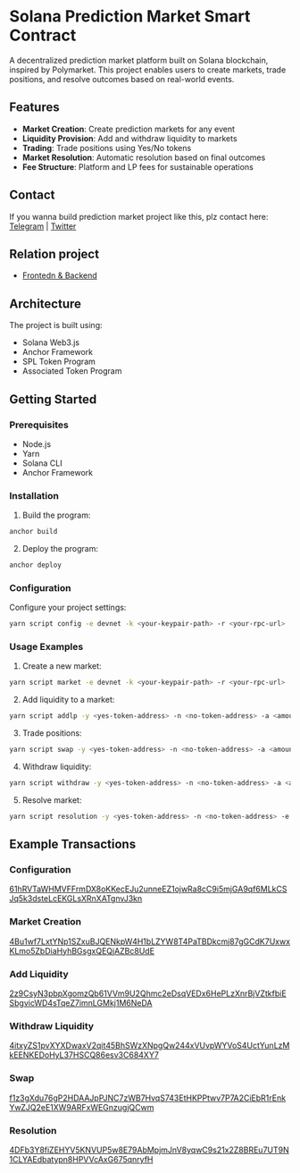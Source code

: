 # Solana Prediction Market Smart Contract

A decentralized prediction market platform built on Solana blockchain, inspired by Polymarket. This project enables users to create markets, trade positions, and resolve outcomes based on real-world events.

## Features

- **Market Creation**: Create prediction markets for any event
- **Liquidity Provision**: Add and withdraw liquidity to markets
- **Trading**: Trade positions using Yes/No tokens
- **Market Resolution**: Automatic resolution based on final outcomes
- **Fee Structure**: Platform and LP fees for sustainable operations

## Contact

If you wanna build prediction market project like this, plz contact here: [Telegram](https://t.me/shiny0103) | [Twitter](https://x.com/0xTan1319)

## Relation project

- [Frontedn & Backend](https://github.com/0xTan1319/prediction-market-fe-be-solana)

## Architecture

The project is built using:

- Solana Web3.js
- Anchor Framework
- SPL Token Program
- Associated Token Program

## Getting Started

### Prerequisites

- Node.js
- Yarn
- Solana CLI
- Anchor Framework

### Installation

1. Build the program:

```bash
anchor build
```

2. Deploy the program:

```bash
anchor deploy
```

### Configuration

Configure your project settings:

```bash
yarn script config -e devnet -k <your-keypair-path> -r <your-rpc-url>
```

### Usage Examples

1. Create a new market:

```bash
yarn script market -e devnet -k <your-keypair-path> -r <your-rpc-url>
```

2. Add liquidity to a market:

```bash
yarn script addlp -y <yes-token-address> -n <no-token-address> -a <amount> -e devnet -k <your-keypair-path> -r <your-rpc-url>
```

3. Trade positions:

```bash
yarn script swap -y <yes-token-address> -n <no-token-address> -a <amount> -s <style> -t <token-type> -e devnet -k <your-keypair-path> -r <your-rpc-url>
```

4. Withdraw liquidity:

```bash
yarn script withdraw -y <yes-token-address> -n <no-token-address> -a <amount> -e devnet -k <your-keypair-path> -r <your-rpc-url>
```

5. Resolve market:

```bash
yarn script resolution -y <yes-token-address> -n <no-token-address> -e devnet -k <your-keypair-path> -r <your-rpc-url>
```

## Example Transactions

### Configuration

[61hRVTaWHMVFFrmDX8oKKecEJu2unneEZ1ojwRa8cC9i5mjGA9qf6MLkCSJq5k3dsteLcEKGLsXRnXATgnvJ3kn](https://solscan.io/tx/61hRVTaWHMVFFrmDX8oKKecEJu2unneEZ1ojwRa8cC9i5mjGA9qf6MLkCSJq5k3dsteLcEKGLsXRnXATgnvJ3kn?cluster=devnet)

### Market Creation

[4Bu1wf7LxtYNp1SZxuBJQENkpW4H1bLZYW8T4PaTBDkcmj87gGCdK7UxwxKLmo5ZbDiaHyhBGsgxQEQjAZBc8UdE](https://solscan.io/tx/4Bu1wf7LxtYNp1SZxuBJQENkpW4H1bLZYW8T4PaTBDkcmj87gGCdK7UxwxKLmo5ZbDiaHyhBGsgxQEQjAZBc8UdE?cluster=devnet)

### Add Liquidity

[2z9CsyN3pbpXgomzQb61VVm9U2Qhmc2eDsqVEDx6HePLzXnrBjVZtkfbiESbgvicWD4sTqeZ7imnLGMkj1M6NeDA](https://solscan.io/tx/2z9CsyN3pbpXgomzQb61VVm9U2Qhmc2eDsqVEDx6HePLzXnrBjVZtkfbiESbgvicWD4sTqeZ7imnLGMkj1M6NeDA?cluster=devnet)

### Withdraw Liquidity

[4itxyZS1pvXYXDwaxV2qit45BhSWzXNpgQw244xVUvpWYVoS4UctYunLzMkEENKEDoHyL37HSCQ86esv3C684XY7](https://solscan.io/tx/4itxyZS1pvXYXDwaxV2qit45BhSWzXNpgQw244xVUvpWYVoS4UctYunLzMkEENKEDoHyL37HSCQ86esv3C684XY7?cluster=devnet)

### Swap

[f1z3gXdu76gP2HDAAJpPJNC7zWB7HvqS743EtHKPPtwv7P7A2CiEbR1rEnkYwZJQ2eE1XW9ARFxWEGnzugjQCwm](https://solscan.io/tx/f1z3gXdu76gP2HDAAJpPJNC7zWB7HvqS743EtHKPPtwv7P7A2CiEbR1rEnkYwZJQ2eE1XW9ARFxWEGnzugjQCwm?cluster=devnet)

### Resolution

[4DFb3Y8fiZEHYV5KNVUP5w8E79AbMpjmJnV8yqwC9s21x2Z8BREu7UT9N1CLYAEdbatypn8HPVVcAxG675qnryfH](https://solscan.io/tx/4DFb3Y8fiZEHYV5KNVUP5w8E79AbMpjmJnV8yqwC9s21x2Z8BREu7UT9N1CLYAEdbatypn8HPVVcAxG675qnryfH?cluster=devnet)

